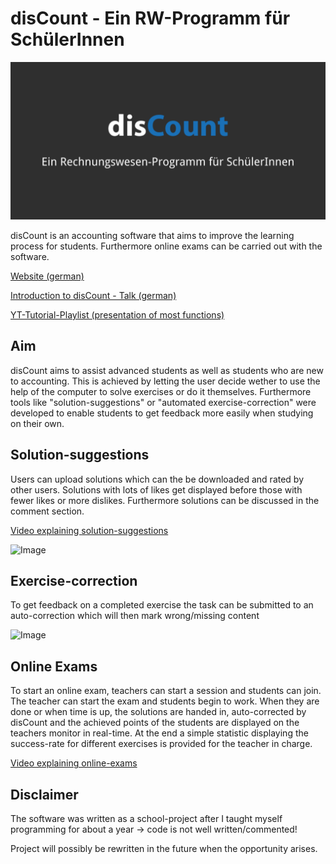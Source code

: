 # disCount - Ein RW-Programm für SchülerInnen
![Image](https://github.com/regevson/disCount/blob/master/src/discount_social_preview.png)

disCount is an accounting software that aims to improve the learning process for students.
Furthermore online exams can be carried out with the software.

[Website (german)](http://www.discount-solutions.tk)

[Introduction to disCount - Talk (german)](https://www.youtube.com/watch?v=5grMymix00c)

[YT-Tutorial-Playlist (presentation of most functions)](https://www.youtube.com/channel/UC6XVCxsKlbpnTWiFQuDos-g/playlists)

## Aim
disCount aims to assist advanced students as well as students who are new to accounting.
This is achieved by letting the user decide wether to use the help of the computer to solve
exercises or do it themselves. Furthermore tools like "solution-suggestions" or
"automated exercise-correction" were developed to enable students to get feedback more easily
when studying on their own.

## Solution-suggestions
Users can upload solutions which can the be downloaded and rated by other users. Solutions with
lots of likes get displayed before those with fewer likes or more dislikes. Furthermore solutions
can be discussed in the comment section.

[Video explaining solution-suggestions](https://www.youtube.com/watch?v=rUus_OCCSmA)

![Image](http://www.discount-solutions.tk/images/ss1.JPG) 


## Exercise-correction
To get feedback on a completed exercise the task can be submitted to an auto-correction which will
then mark wrong/missing content

![Image](http://www.discount-solutions.tk/images/ss2.JPG) 

## Online Exams
To start an online exam, teachers can start a session and students can join. The teacher can start
the exam and students begin to work. When they are done or when time is up, the solutions are handed
in, auto-corrected by disCount and the achieved points of the students are displayed on the teachers monitor in real-time.
At the end a simple statistic displaying the success-rate for different exercises is provided for the
teacher in charge.

[Video explaining online-exams](https://www.youtube.com/watch?v=eHEVuFvYn-o)

## Disclaimer
The software was written as a school-project after I taught myself programming for about a year -> code is not well written/commented!

Project will possibly be rewritten in the future when the opportunity arises.


